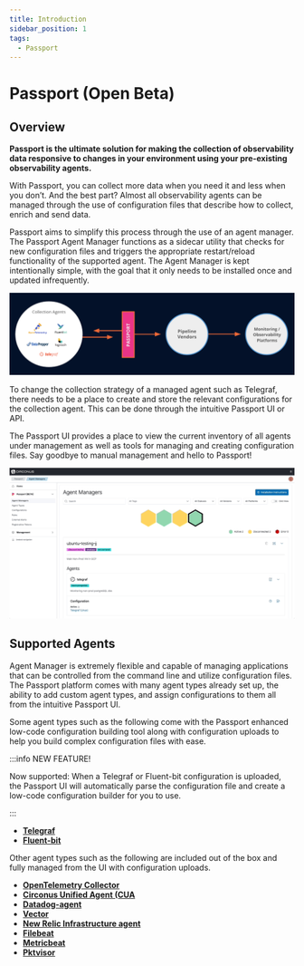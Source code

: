 ```yaml
---
title: Introduction
sidebar_position: 1
tags:
  - Passport
---
```


# Passport (Open Beta)

## Overview

**Passport is the ultimate solution for making the collection of observability data responsive to changes in your environment using your pre-existing observability agents.**

With Passport, you can collect more data when you need it and less when you don’t. And the best part? Almost all observability agents can be managed through the use of configuration files that describe how to collect, enrich and send data.

Passport aims to simplify this process through the use of an agent manager. The Passport Agent Manager functions as a sidecar utility that checks for new configuration files and triggers the appropriate restart/reload functionality of the supported agent. The Agent Manager is kept intentionally simple, with the goal that it only needs to be installed once and updated infrequently.



![Passport overview image](./img/passport-overview-image.png)

To change the collection strategy of a managed agent such as Telegraf, there needs to be a place to create and store the relevant configurations for the collection agent. This can be done through the intuitive Passport UI or API.

The Passport UI provides a place to view the current inventory of all agents under management as well as tools for managing and creating configuration files. Say goodbye to manual management and hello to Passport!

![agent-managers-overview](video/agent-managers-overview.gif)

## Supported Agents

Agent Manager is extremely flexible and capable of managing applications that can be controlled from the command line and utilize configuration files. The Passport platform comes with many agent types already set up, the ability to add custom agent types, and assign configurations to them all from the intuitive Passport UI.

Some agent types such as the following come with the Passport enhanced low-code configuration building tool along with configuration uploads to help you build complex configuration files with ease.

:::info NEW FEATURE!

Now supported: When a Telegraf or Fluent-bit configuration is uploaded, the Passport UI will automatically parse the configuration file and create a low-code configuration builder for you to use.

:::

- **[Telegraf](https://docs.influxdata.com/telegraf/v1/install/)**
- **[Fluent-bit](https://docs.fluentbit.io/manual/installation/getting-started-with-fluent-bit)**

Other agent types such as the following are included out of the box and fully managed from the UI with configuration uploads.

- **[OpenTelemetry Collector](https://opentelemetry.io/docs/collector/getting-started/)**
- **[Circonus Unified Agent (CUA](https://docs.circonus.com/circonus/getting-started/circonus-unified-agent/)**
- **[Datadog-agent](https://docs.datadoghq.com/getting_started/agent/)**
- **[Vector](https://vector.dev/docs/setup/installation/)**
- **[New Relic Infrastructure agent](https://docs.newrelic.com/docs/infrastructure/install-infrastructure-agent/get-started/install-infrastructure-agent/)**
- **[Filebeat](https://www.elastic.co/guide/en/beats/filebeat/current/filebeat-installation-configuration.html)**
- **[Metricbeat](https://www.elastic.co/guide/en/beats/metricbeat/current/metricbeat-installation-configuration.html)**
- **[Pktvisor](https://github.com/orb-community/pktvisor)**
